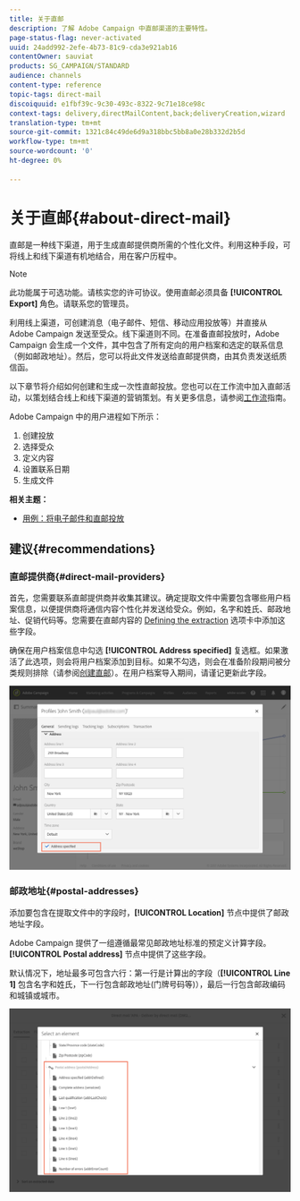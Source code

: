 ```yaml
---
title: 关于直邮
description: 了解 Adobe Campaign 中直邮渠道的主要特性。
page-status-flag: never-activated
uuid: 24add992-2efe-4b73-81c9-cda3e921ab16
contentOwner: sauviat
products: SG_CAMPAIGN/STANDARD
audience: channels
content-type: reference
topic-tags: direct-mail
discoiquuid: e1fbf39c-9c30-493c-8322-9c71e18ce98c
context-tags: delivery,directMailContent,back;deliveryCreation,wizard
translation-type: tm+mt
source-git-commit: 1321c84c49de6d9a318bbc5bb8a0e28b332d2b5d
workflow-type: tm+mt
source-wordcount: '0'
ht-degree: 0%

---
```



# 关于直邮{#about-direct-mail}

直邮是一种线下渠道，用于生成直邮提供商所需的个性化文件。利用这种手段，可将线上和线下渠道有机地结合，用在客户历程中。

>[!NOTE]
>
>此功能属于可选功能。请核实您的许可协议。使用直邮必须具备 **[!UICONTROL Export]** 角色。请联系您的管理员。

利用线上渠道，可创建消息（电子邮件、短信、移动应用投放等）并直接从 Adobe Campaign 发送至受众。线下渠道则不同。在准备直邮投放时，Adobe Campaign 会生成一个文件，其中包含了所有定向的用户档案和选定的联系信息（例如邮政地址）。然后，您可以将此文件发送给直邮提供商，由其负责发送纸质信函。

以下章节将介绍如何创建和生成一次性直邮投放。您也可以在工作流中加入直邮活动，以策划结合线上和线下渠道的营销策划。有关更多信息，请参阅[工作流](../../automating/using/get-started-workflows.md)指南。

Adobe Campaign 中的用户进程如下所示：

1. 创建投放
1. 选择受众
1. 定义内容
1. 设置联系日期
1. 生成文件

**相关主题：**

* [用例：将电子邮件和直邮投放](../../automating/using/coupling-email-direct-mail.md)

## 建议{#recommendations}

### 直邮提供商{#direct-mail-providers}

首先，您需要联系直邮提供商并收集其建议。确定提取文件中需要包含哪些用户档案信息，以便提供商将通信内容个性化并发送给受众。例如，名字和姓氏、邮政地址、促销代码等。您需要在直邮内容的 [Defining the extraction](../../channels/using/defining-the-direct-mail-content.md#defining-the-extraction) 选项卡中添加这些字段。

确保在用户档案信息中勾选 **[!UICONTROL Address specified]** 复选框。如果激活了此选项，则会将用户档案添加到目标。如果不勾选，则会在准备阶段期间被分类规则排除（请参阅[创建直邮](../../channels/using/creating-the-direct-mail.md)）。在用户档案导入期间，请谨记更新此字段。

![](assets/direct_mail_22.png)

### 邮政地址{#postal-addresses}

添加要包含在提取文件中的字段时，**[!UICONTROL Location]** 节点中提供了邮政地址字段。

Adobe Campaign 提供了一组遵循最常见邮政地址标准的预定义计算字段。**[!UICONTROL Postal address]** 节点中提供了这些字段。

默认情况下，地址最多可包含六行：第一行是计算出的字段（**[!UICONTROL Line 1]** 包含名字和姓氏，下一行包含邮政地址(门牌号码等)），最后一行包含邮政编码和城镇或城市。

![](assets/direct_mail_23.png)
